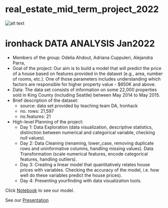 # real_estate_mid_term_project_2022

![alt text](https://user-images.githubusercontent.com/23629340/40541063-a07a0a8a-601a-11e8-91b5-2f13e4e6b441.png)

# ironhack DATA ANALYSIS Jan2022

- Members of the group: Odelia Ahdout, Adriana Cuppuleri, Alejandra Parra,
- Goal of the project: Our aim is to build a model that will predict the price of a house based on features provided in the dataset (e.g., area, number of rooms, etc.). One of those parameters includes understanding which factors are responsible for higher property value - $650K and above. 
- Data: The data set consists of information on some 22,000 properties sold in King County (including Seattle) between May 2014 to May 2015.
- Brief description of the dataset: 
  - source: data set provided by teaching team DA, Ironhack
  - no. rows: 21,597
  - no.features: 21 
- High-level Planning of the project:
  - Day 1: Data Exploration (data visualization, descriptive statistics, distinction between numerical and categorical variable, checking null              values).
  - Day 2: Data Cleaning (renaming, lower_case, removing duplicate rows and uninformative columns, handling missing values).
           Data Transformation (scale numerical features, encode categorical features, handling outliers).
  - Day 3: Creating a linear model that quantitatively relates house prices with variables. Checking the accuracy of the model, i.e. how well do these variables predict the house prices).
  - Day 4: Presenting yourfinding with data visualization tools.
  


Click [Notebook](https://github.com/adrianacupp/real_estate_mid_term_project_2022/blob/main/real_estate_jan_2022_ahdout_cuppuleri_parra.ipynb) to see our model.

See our [Presentation](https://github.com/adrianacupp/real_estate_mid_term_project_2022/blob/main/FINAL_midtermproject_AOA3.pdf)
